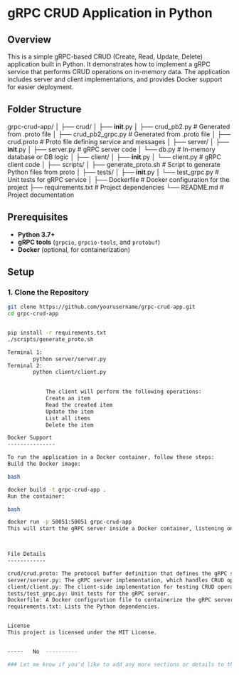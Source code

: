 # gRPC CRUD Application in Python

## Overview

This is a simple gRPC-based CRUD (Create, Read, Update, Delete) application built in Python. It demonstrates how to implement a gRPC service that performs CRUD operations on in-memory data. The application includes server and client implementations, and provides Docker support for easier deployment.

## Folder Structure

grpc-crud-app/
│
├── crud/
│   ├── __init__.py
│   ├── crud_pb2.py          # Generated from .proto file
│   ├── crud_pb2_grpc.py     # Generated from .proto file
│   ├── crud.proto           # Proto file defining service and messages
│
├── server/
│   ├── __init__.py
│   ├── server.py            # gRPC server code
│   └── db.py                # In-memory database or DB logic
│
├── client/
│   ├── __init__.py
│   └── client.py            # gRPC client code
│
├── scripts/
│   ├── generate_proto.sh     # Script to generate Python files from proto
│
├── tests/
│   ├── __init__.py
│   └── test_grpc.py          # Unit tests for gRPC service
│
├── Dockerfile                # Docker configuration for the project
├── requirements.txt          # Project dependencies
└── README.md                 # Project documentation





## Prerequisites

- **Python 3.7+**
- **gRPC tools** (`grpcio`, `grpcio-tools`, and `protobuf`)
- **Docker** (optional, for containerization)

## Setup

### 1. Clone the Repository

```bash
git clone https://github.com/yourusername/grpc-crud-app.git
cd grpc-crud-app


pip install -r requirements.txt
./scripts/generate_proto.sh

Terminal 1:
        python server/server.py
Terminal 2:
        python client/client.py
      

            The client will perform the following operations:
            Create an item
            Read the created item
            Update the item
            List all items
            Delete the item

Docker Support
---------------

To run the application in a Docker container, follow these steps:
Build the Docker image:

bash

docker build -t grpc-crud-app .
Run the container:

bash

docker run -p 50051:50051 grpc-crud-app
This will start the gRPC server inside a Docker container, listening on port 50051.



File Details
------------

crud/crud.proto: The protocol buffer definition that defines the gRPC service and message formats.
server/server.py: The gRPC server implementation, which handles CRUD operations.
client/client.py: The client-side implementation for testing CRUD operations.
tests/test_grpc.py: Unit tests for the gRPC server.
Dockerfile: A Docker configuration file to containerize the gRPC server.
requirements.txt: Lists the Python dependencies.


License
This project is licensed under the MIT License.


-----   No  ----------

### Let me know if you'd like to add any more sections or details to the `README.md` file!






